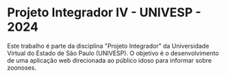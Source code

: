 # Projeto Integrador IV - UNIVESP - 2024

Este trabalho é parte da disciplina "Projeto Integrador" da Universidade Virtual do Estado de São Paulo (UNIVESP).
O objetivo é o desenvolvimento de uma aplicação web direcionada ao público idoso para informar sobre zoonoses.
